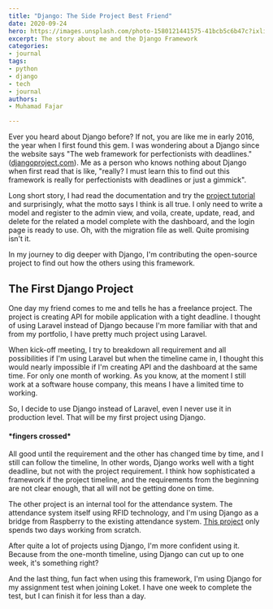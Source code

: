 ```yaml
---
title: "Django: The Side Project Best Friend"
date: 2020-09-24
hero: https://images.unsplash.com/photo-1580121441575-41bcb5c6b47c?ixlib=rb-1.2.1&ixid=MnwxMjA3fDB8MHxwaG90by1wYWdlfHx8fGVufDB8fHx8&auto=format&fit=crop&w=2274&q=80
excerpt: The story about me and the Django Framework
categories:
- journal
tags: 
- python
- django
- tech
- journal
authors:
- Muhamad Fajar

---
```

Ever you heard about Django before? If not, you are like me in early 2016, the year when I first found this gem. I was wondering about a Django since the website says "The web framework for perfectionists with deadlines." ([djangoproject.com][djangoproject]). Me as a person who knows nothing about Django when first read that is like, "really? I must learn this to find out this framework is really for perfectionists with deadlines or just a gimmick".

Long short story, I had read the documentation and try the [project tutorial][django_tut] and surprisingly, what the motto says I think is all true. I only need to write a model and register to the admin view, and voila, create, update, read, and delete for the related a model complete with the dashboard, and the login page is ready to use. Oh, with the migration file as well. Quite promising isn't it.

In my journey to dig deeper with Django, I'm contributing the open-source project to find out how the others using this framework.

## The First Django Project

One day my friend comes to me and tells he has a freelance project. The project is creating API for mobile application with a tight deadline. I thought of using Laravel instead of Django because I'm more familiar with that and from my portfolio, I have pretty much project using Laravel.

When kick-off meeting, I try to breakdown all requirement and all possibilities if I'm using Laravel but when the timeline came in, I thought this would nearly impossible if I'm creating API and the dashboard at the same time. For only one month of working. As you know, at the moment I still work at a software house company, this means I have a limited time to working.

So, I decide to use Django instead of Laravel, even I never use it in production level. That will be my first project using Django.

#### \*fingers crossed*

All good until the requirement and the other has changed time by time, and I still can follow the timeline, In other words, Django works well with a tight deadline, but not with the project requirement. I think how sophisticated a framework if the project timeline, and the requirements from the beginning are not clear enough, that all will not be getting done on time.

The other project is an internal tool for the attendance system. The attendance system itself using RFID technology, and I'm using Django as a bridge from Raspberry to the existing attendance system. [This project][sshub] only spends two days working from scratch.

After quite a lot of projects using Django, I'm more confident using it. Because from the one-month timeline, using Django can cut up to one week, it's something right?

And the last thing, fun fact when using this framework, I'm using Django for my assignment test when joining Loket. I have one week to complete the test, but I can finish it for less than a day.

[djangoproject]: https://www.djangoproject.com
[django_tut]: https://docs.djangoproject.com/en/3.1/intro/tutorial01/
[sshub]: https://github.com/muhfajar/sshub-middleware
